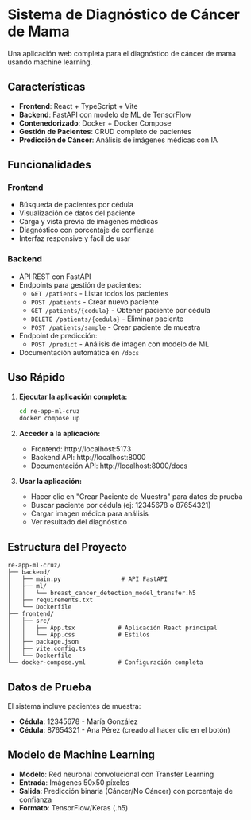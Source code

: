 # Sistema de Diagnóstico de Cáncer de Mama

Una aplicación web completa para el diagnóstico de cáncer de mama usando machine learning.

## Características

- **Frontend**: React + TypeScript + Vite
- **Backend**: FastAPI con modelo de ML de TensorFlow
- **Contenedorizado**: Docker + Docker Compose
- **Gestión de Pacientes**: CRUD completo de pacientes
- **Predicción de Cáncer**: Análisis de imágenes médicas con IA

## Funcionalidades

### Frontend
- Búsqueda de pacientes por cédula
- Visualización de datos del paciente
- Carga y vista previa de imágenes médicas
- Diagnóstico con porcentaje de confianza
- Interfaz responsive y fácil de usar

### Backend
- API REST con FastAPI
- Endpoints para gestión de pacientes:
  - `GET /patients` - Listar todos los pacientes
  - `POST /patients` - Crear nuevo paciente
  - `GET /patients/{cedula}` - Obtener paciente por cédula
  - `DELETE /patients/{cedula}` - Eliminar paciente
  - `POST /patients/sample` - Crear paciente de muestra
- Endpoint de predicción:
  - `POST /predict` - Análisis de imagen con modelo de ML
- Documentación automática en `/docs`

## Uso Rápido

1. **Ejecutar la aplicación completa:**
   ```bash
   cd re-app-ml-cruz
   docker compose up
   ```

2. **Acceder a la aplicación:**
   - Frontend: http://localhost:5173
   - Backend API: http://localhost:8000
   - Documentación API: http://localhost:8000/docs

3. **Usar la aplicación:**
   - Hacer clic en "Crear Paciente de Muestra" para datos de prueba
   - Buscar paciente por cédula (ej: 12345678 o 87654321)
   - Cargar imagen médica para análisis
   - Ver resultado del diagnóstico

## Estructura del Proyecto

```
re-app-ml-cruz/
├── backend/
│   ├── main.py                 # API FastAPI
│   ├── ml/
│   │   └── breast_cancer_detection_model_transfer.h5
│   ├── requirements.txt
│   └── Dockerfile
├── frontend/
│   ├── src/
│   │   ├── App.tsx            # Aplicación React principal
│   │   └── App.css            # Estilos
│   ├── package.json
│   ├── vite.config.ts
│   └── Dockerfile
└── docker-compose.yml         # Configuración completa
```

## Datos de Prueba

El sistema incluye pacientes de muestra:
- **Cédula**: 12345678 - María González
- **Cédula**: 87654321 - Ana Pérez (creado al hacer clic en el botón)

## Modelo de Machine Learning

- **Modelo**: Red neuronal convolucional con Transfer Learning
- **Entrada**: Imágenes 50x50 píxeles
- **Salida**: Predicción binaria (Cáncer/No Cáncer) con porcentaje de confianza
- **Formato**: TensorFlow/Keras (.h5)